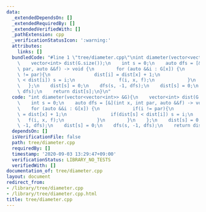 ```yaml
---
data:
  _extendedDependsOn: []
  _extendedRequiredBy: []
  _extendedVerifiedWith: []
  _pathExtension: cpp
  _verificationStatusIcon: ':warning:'
  attributes:
    links: []
  bundledCode: "#line 1 \"tree/diameter.cpp\"\nint diameter(vector<vector<int>> &G){\n\
    \    vector<int> dist(G.size());\n    int s = 0;\n    auto dfs = [&](int x, int\
    \ par, auto &&f) -> void {\n        for (auto &&i : G[x]) {\n            if(i\
    \ != par){\n                dist[i] = dist[x] + 1;\n                if(dist[s]\
    \ < dist[i]) s = i;\n                f(i, x, f);\n            }\n        }\n \
    \   };\n    dist[s] = 0;\n    dfs(s, -1, dfs);\n    dist[s] = 0;\n    dfs(s, -1,\
    \ dfs);\n    return dist[s];\n}\n"
  code: "int diameter(vector<vector<int>> &G){\n    vector<int> dist(G.size());\n\
    \    int s = 0;\n    auto dfs = [&](int x, int par, auto &&f) -> void {\n    \
    \    for (auto &&i : G[x]) {\n            if(i != par){\n                dist[i]\
    \ = dist[x] + 1;\n                if(dist[s] < dist[i]) s = i;\n             \
    \   f(i, x, f);\n            }\n        }\n    };\n    dist[s] = 0;\n    dfs(s,\
    \ -1, dfs);\n    dist[s] = 0;\n    dfs(s, -1, dfs);\n    return dist[s];\n}"
  dependsOn: []
  isVerificationFile: false
  path: tree/diameter.cpp
  requiredBy: []
  timestamp: '2020-09-03 13:29:47+09:00'
  verificationStatus: LIBRARY_NO_TESTS
  verifiedWith: []
documentation_of: tree/diameter.cpp
layout: document
redirect_from:
- /library/tree/diameter.cpp
- /library/tree/diameter.cpp.html
title: tree/diameter.cpp
---
```

